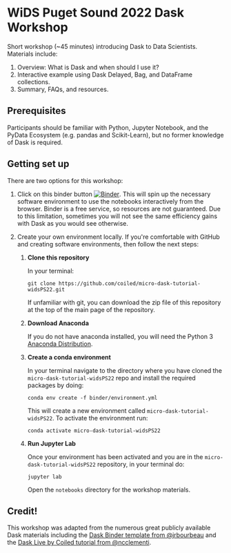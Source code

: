 # WiDS Puget Sound 2022 Dask Workshop
Short workshop (~45 minutes) introducing Dask to Data Scientists. Materials include:

1. Overview: What is Dask and when should I use it?
2. Interactive example using Dask Delayed, Bag, and DataFrame collections.
3. Summary, FAQs, and resources.

## Prerequisites
Participants should be familiar with Python, Jupyter Notebook, and the PyData Ecosystem (e.g. pandas and Scikit-Learn), but no former knowledge of Dask is required.

## Getting set up
There are two options for this workshop:
1. Click on this binder button [![Binder](https://mybinder.org/badge_logo.svg)](https://mybinder.org/v2/gh/coiled/micro-dask-tutorial-widsPS22/main?urlpath=lab). This will spin up the necessary software environment to use the notebooks interactively from the browser. Binder is a free service, so resources are not guaranteed. Due to this limitation, sometimes you will not see the same efficiency gains with Dask as you would see otherwise.

2. Create your own environment locally. If you're comfortable with GitHub and creating software environments, then follow the next steps:


    1. **Clone this repository**
        
        In your terminal:

        ```
        git clone https://github.com/coiled/micro-dask-tutorial-widsPS22.git
        ```
        
        If unfamiliar with git, you can download the zip file of this repository at the top of the main page of the repository.
        
    2. **Download Anaconda** 
    
        If you do not have anaconda installed, you will need the Python 3 [Anaconda Distribution](https://www.anaconda.com/products/individual).
    
    3. **Create a conda environment**
        
        In your terminal navigate to the directory where you have cloned the `micro-dask-tutorial-widsPS22` repo and install the required packages by doing:

        ```
        conda env create -f binder/environment.yml
        ```

        This will create a new environment called `micro-dask-tutorial-widsPS22`. To activate the environment run:

        ```
        conda activate micro-dask-tutorial-widsPS22
        ```

    4. **Run Jupyter Lab**
        
        Once your environment has been activated and you are in the `micro-dask-tutorial-widsPS22` repository, in your terminal do:

        ```
        jupyter lab
        ```

        Open the `notebooks` directory for the workshop materials.

## Credit!
This workshop was adapted from the numerous great publicly available Dask materials including the [Dask Binder template from @jrbourbeau](https://github.com/jrbourbeau/dask-binder-template) and the [Dask Live by Coiled tutorial from @ncclementi](https://github.com/coiled/dask-mini-tutorial).

